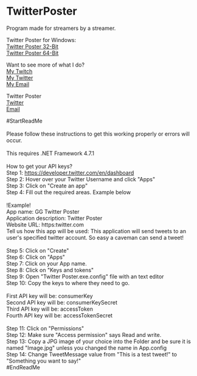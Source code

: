 # TwitterPoster
Program made for streamers by a streamer.

Twitter Poster for Windows:
<br><a href="https://github.com/GlobalGamer2015/TwitterPoster/tree/Windows-32-Bit">Twitter Poster 32-Bit</a>
<br><a href="https://github.com/GlobalGamer2015/TwitterPoster/tree/Windows-64-Bit">Twitter Poster 64-Bit</a>

Want to see more of what I do?
<br><a href="https://www.twitch.tv/gg2015">My Twitch</a>
<br><a href="https://twitter.com/GlobalGamer2015">My Twitter</a>
<br><a href="Inquiry.GlobalGamer2015@gmail.com">My Email</a>

Twitter Poster
<br><a href="https://twitter.com/PosterTwittter">Twitter</a>
<br><a href="TwitterPosterProgram@gmail.com">Email</a>

#StartReadMe
<br>
<br>Please follow these instructions to get this working properly or errors will occur.
<br>
<br>This requires .NET Framework 4.7.1
<br>
<br>How to get your API keys?
<br>Step 1: https://developer.twitter.com/en/dashboard
<br>Step 2: Hover over your Twitter Username and click "Apps"
<br>Step 3: Click on "Create an app"
<br>Step 4: Fill out the required areas. Example below
<br>
<br>!Example!
<br>App name: GG Twitter Poster
<br>Application description: Twitter Poster
<br>Website URL: https:twitter.com
<br>Tell us how this app will be used: This application will send tweets to an user's specified twitter account. So easy a caveman can send a tweet!
<br>
<br>Step 5: Click on "Create"
<br>Step 6: Click on "Apps"
<br>Step 7: Click on your App name.
<br>Step 8: Click on "Keys and tokens"
<br>Step 9: Open "Twitter Poster.exe.config" file with an text editor
<br>Step 10: Copy the keys to where they need to go.
<br>
<br>First API key will be: consumerKey
<br>Second API key will be: consumerKeySecret
<br>Third API key will be: accessToken
<br>Fourth API key will be: accessTokenSecret
<br>
<br>Step 11: Click on "Permissions"
<br>Step 12: Make sure "Access permission" says Read and write.
<br>Step 13: Copy a JPG image of your choice into the Folder and be sure it is named "Image.jpg" unless you changed the name in App.config
<br>Step 14: Change TweetMessage value from "This is a test tweet!" to "Something you want to say!"
<br>
#EndReadMe
